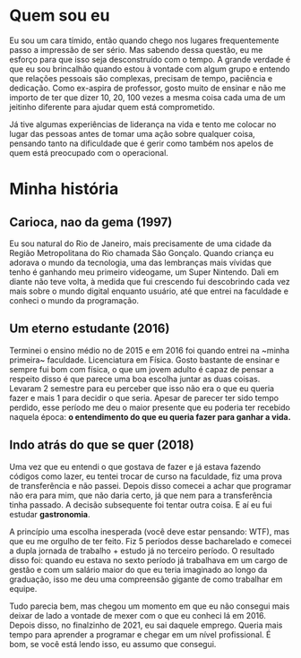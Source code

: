 # Quem sou eu

Eu sou um cara tímido, então quando chego nos lugares frequentemente passo a impressão de ser sério. Mas sabendo dessa questão, eu me esforço para que isso seja desconstruído com o tempo. A grande verdade é que eu sou brincalhão quando estou à vontade com algum grupo e entendo que relações pessoais são complexas, precisam de tempo, paciência e dedicação. Como ex-aspira de professor, gosto muito de ensinar e não me importo de ter que dizer 10, 20, 100 vezes a mesma coisa cada uma de um jeitinho diferente para ajudar quem está comprometido.

Já tive algumas experiências de liderança na vida e tento me colocar no lugar das pessoas antes de tomar uma ação sobre qualquer coisa, pensando tanto na dificuldade que é gerir como também nos apelos de quem está preocupado com o operacional.


# Minha história

## Carioca, nao da gema (1997)

Eu sou natural do Rio de Janeiro, mais precisamente de uma cidade da Região Metropolitana do Rio chamada São Gonçalo. Quando criança eu adorava o mundo da tecnologia, uma das lembranças mais vívidas que tenho é ganhando meu primeiro videogame, um Super Nintendo. Dali em diante não teve volta, à medida que fui crescendo fui descobrindo cada vez mais sobre o mundo digital enquanto usuário, até que entrei na faculdade e conheci o mundo da programação.

## Um eterno estudante (2016)

Terminei o ensino médio no de 2015 e em 2016 foi quando entrei na ~minha primeira~ faculdade. Licenciatura em Física. Gosto bastante de ensinar e sempre fui bom com física, o que um jovem adulto é capaz de pensar a respeito disso é que parece uma boa escolha juntar as duas coisas. Levaram 2 semestre para eu perceber que isso não era o que eu queria fazer e mais 1 para decidir o que seria. Apesar de parecer ter sido tempo perdido, esse período me deu o maior presente que eu poderia ter recebido naquela época: **o entendimento do que eu queria fazer para ganhar a vida.**

## Indo atrás do que se quer (2018)

Uma vez que eu entendi o que gostava de fazer e já estava fazendo códigos como lazer, eu tentei trocar de curso na faculdade, fiz uma prova de transferência e não passei. Depois disso comecei a achar que programar não era para mim, que não daria certo, já que nem para a transferência tinha passado. A decisão subsequente foi tentar outra coisa. E aí eu fui estudar **gastronomia**.

A princípio uma escolha inesperada (você deve estar pensando: WTF), mas que eu me orgulho de ter feito. Fiz 5 períodos desse bacharelado e comecei a dupla jornada de trabalho + estudo já no terceiro período. O resultado disso foi: quando eu estava no sexto período já trabalhava em um cargo de gestão e com um salário maior do que eu teria imaginado ao longo da graduação, isso me deu uma compreensão gigante de como trabalhar em equipe.

Tudo parecia bem, mas chegou um momento em que eu não consegui mais deixar de lado a vontade de mexer com o que eu conheci lá em 2016.
Depois disso, no finalzinho de 2021, eu sai daquele emprego. Queria mais tempo para aprender a programar e chegar em um nível profissional.
É bom, se você está lendo isso, eu assumo que consegui.
